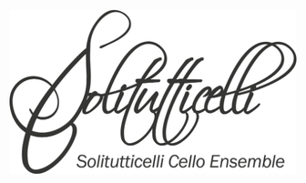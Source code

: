 [![solitutticellil](/static/img/extra/2016/solitutticelli.png "solitutticelli")](http://www.solitutticelli.cz/home-page/)